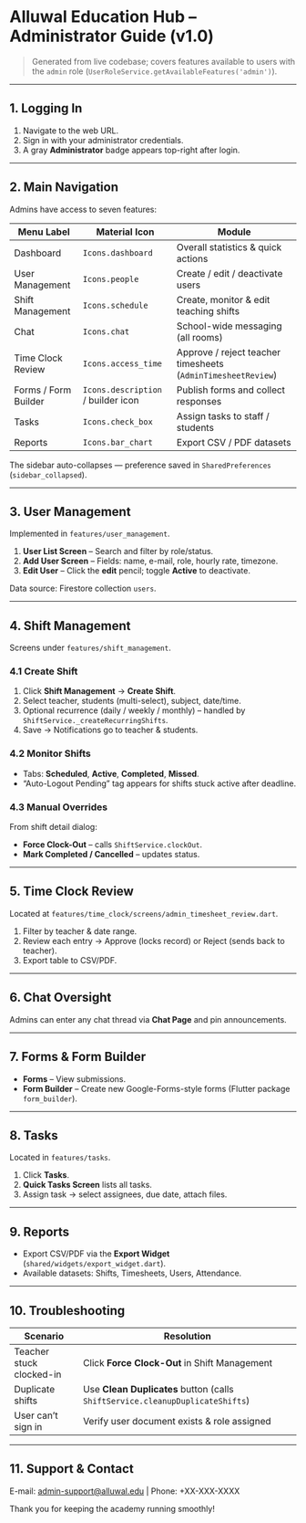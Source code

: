 # Alluwal Education Hub – Administrator Guide (v1.0)

> Generated from live codebase; covers features available to users with the `admin` role (`UserRoleService.getAvailableFeatures('admin')`).

---

## 1. Logging In
1. Navigate to the web URL.
2. Sign in with your administrator credentials.
3. A gray **Administrator** badge appears top-right after login.

---

## 2. Main Navigation
Admins have access to seven features:

| Menu Label | Material Icon | Module |
|------------|---------------|---------|
| Dashboard | `Icons.dashboard` | Overall statistics & quick actions |
| User Management | `Icons.people` | Create / edit / deactivate users |
| Shift Management | `Icons.schedule` | Create, monitor & edit teaching shifts |
| Chat | `Icons.chat` | School-wide messaging (all rooms) |
| Time Clock Review | `Icons.access_time` | Approve / reject teacher timesheets (`AdminTimesheetReview`) |
| Forms / Form Builder | `Icons.description` / builder icon | Publish forms and collect responses |
| Tasks | `Icons.check_box` | Assign tasks to staff / students |
| Reports | `Icons.bar_chart` | Export CSV / PDF datasets |

The sidebar auto-collapses — preference saved in `SharedPreferences` (`sidebar_collapsed`).

---

## 3. User Management
Implemented in `features/user_management`.

1. **User List Screen** – Search and filter by role/status.
2. **Add User Screen** – Fields: name, e-mail, role, hourly rate, timezone.
3. **Edit User** – Click the **edit** pencil; toggle **Active** to deactivate.

Data source: Firestore collection `users`.

---

## 4. Shift Management
Screens under `features/shift_management`.

### 4.1 Create Shift
1. Click **Shift Management** → **Create Shift**.
2. Select teacher, students (multi-select), subject, date/time.
3. Optional recurrence (daily / weekly / monthly) – handled by `ShiftService._createRecurringShifts`.
4. Save → Notifications go to teacher & students.

### 4.2 Monitor Shifts
* Tabs: **Scheduled**, **Active**, **Completed**, **Missed**.
* “Auto-Logout Pending” tag appears for shifts stuck active after deadline.

### 4.3 Manual Overrides
From shift detail dialog:
* **Force Clock-Out** – calls `ShiftService.clockOut`.
* **Mark Completed / Cancelled** – updates status.

---

## 5. Time Clock Review
Located at `features/time_clock/screens/admin_timesheet_review.dart`.

1. Filter by teacher & date range.
2. Review each entry → Approve (locks record) or Reject (sends back to teacher).
3. Export table to CSV/PDF.

---

## 6. Chat Oversight
Admins can enter any chat thread via **Chat Page** and pin announcements.

---

## 7. Forms & Form Builder
* **Forms** – View submissions.
* **Form Builder** – Create new Google-Forms-style forms (Flutter package `form_builder`).

---

## 8. Tasks
Located in `features/tasks`.

1. Click **Tasks**.
2. **Quick Tasks Screen** lists all tasks.
3. Assign task → select assignees, due date, attach files.

---

## 9. Reports
* Export CSV/PDF via the **Export Widget** (`shared/widgets/export_widget.dart`).
* Available datasets: Shifts, Timesheets, Users, Attendance.

---

## 10. Troubleshooting
| Scenario | Resolution |
|----------|-----------|
| Teacher stuck clocked-in | Click **Force Clock-Out** in Shift Management |
| Duplicate shifts | Use **Clean Duplicates** button (calls `ShiftService.cleanupDuplicateShifts`) |
| User can’t sign in | Verify user document exists & role assigned |

---

## 11. Support & Contact
E-mail: admin-support@alluwal.edu | Phone: +XX-XXX-XXXX

Thank you for keeping the academy running smoothly! 
